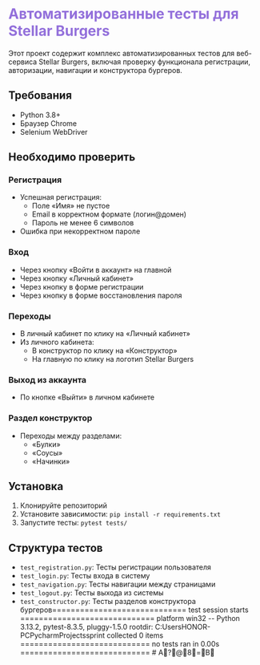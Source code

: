 # <span style="color:MediumPurple">Автоматизированные тесты для Stellar Burgers</span> 

Этот проект содержит комплекс автоматизированных тестов для веб-сервиса Stellar Burgers, включая проверку функционала регистрации, авторизации, навигации и конструктора бургеров.

## Требования
- Python 3.8+
- Браузер Chrome
- Selenium WebDriver

## Необходимо проверить

### Регистрация
- Успешная регистрация:
  - Поле «Имя» не пустое
  - Email в корректном формате (логин@домен)
  - Пароль не менее 6 символов
- Ошибка при некорректном пароле

### Вход 
- Через кнопку «Войти в аккаунт» на главной
- Через кнопку «Личный кабинет»
- Через кнопку в форме регистрации
- Через кнопку в форме восстановления пароля

### Переходы
- В личный кабинет по клику на «Личный кабинет»
- Из личного кабинета:
  - В конструктор по клику на «Конструктор»
  - На главную по клику на логотип Stellar Burgers
  
### Выход из аккаунта
- По кнопке «Выйти» в личном кабинете

### Раздел конструктор
- Переходы между разделами:
  - «Булки»
  - «Соусы»
  - «Начинки»

## Установка

1. Клонируйте репозиторий
2. Установите зависимости: `pip install -r requirements.txt`
3. Запустите тесты: `pytest tests/`

## Структура тестов
- `test_registration.py`: Тесты регистрации пользователя
- `test_login.py`: Тесты входа в систему
- `test_navigation.py`: Тесты навигации между страницами
- `test_logout.py`: Тесты выхода из системы
- `test_constructor.py`: Тесты разделов конструктора бургеров= = = = = = = = = = = = = = = = = = = = = = = = = = = = =   t e s t   s e s s i o n   s t a r t s   = = = = = = = = = = = = = = = = = = = = = = = = = = = = =  
 p l a t f o r m   w i n 3 2   - -   P y t h o n   3 . 1 3 . 2 ,   p y t e s t - 8 . 3 . 5 ,   p l u g g y - 1 . 5 . 0  
 r o o t d i r :   C : \ U s e r s \ H O N O R - P C \ P y c h a r m P r o j e c t s \ s p r i n t  
 c o l l e c t e d   0   i t e m s  
  
 = = = = = = = = = = = = = = = = = = = = = = = = = = = =   n o   t e s t s   r a n   i n   0 . 0 0 s   = = = = = = = = = = = = = = = = = = = = = = = = = = = =  
 #   A?@8=B 
 